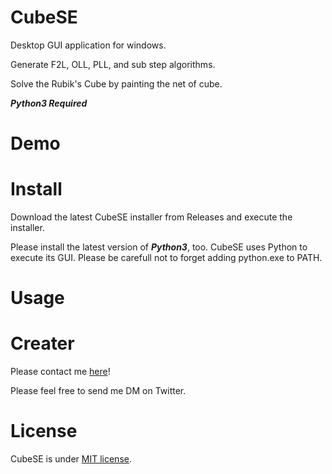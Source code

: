# CubeSE
Desktop GUI application for windows.

Generate F2L, OLL, PLL, and sub step algorithms.

Solve the Rubik's Cube by painting the net of cube.

***Python3 Required***
# Demo


# Install
Download the latest CubeSE installer from Releases and execute the installer.

Please install the latest version of ***Python3***, too.
CubeSE uses Python to execute its GUI.
Please be carefull not to forget adding python.exe to PATH.

# Usage



# Creater
Please contact me [here](https://twitter.com/TRC_cpy)!

Please feel free to send me DM on Twitter.

# License
CubeSE is under [MIT license](https://en.wikipedia.org/wiki/MIT_License).
